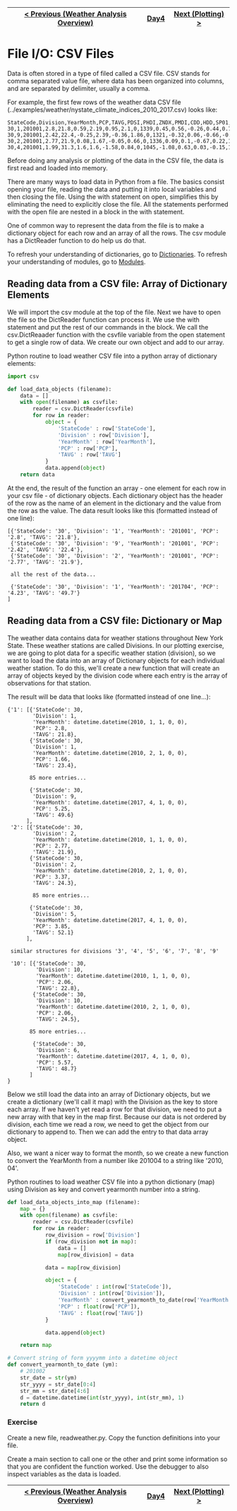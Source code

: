 [< Previous (Weather Analysis Overview)](WeatherAnalysisOverview.md) | [Day4](../README.md)| [Next (Plotting) >](SimplePlotting.md) |
|----|----|----|
# File I/O: CSV Files

Data is often stored in a type of filed called a CSV file. CSV stands for comma separated value file, where data has been organized into columns, and are separated by delimiter, usually a comma.

For example, the first few rows of the weather data CSV file (../examples/weather/nystate_climate_indices_2010_2017.csv) looks like:
```
StateCode,Division,YearMonth,PCP,TAVG,PDSI,PHDI,ZNDX,PMDI,CDD,HDD,SP01,SP02,SP03,SP06,SP09,SP12,SP24,TMIN,TMAX
30,1,201001,2.8,21.8,0.59,2.19,0.95,2.1,0,1339,0.45,0.56,-0.26,0.44,0.75,0.41,1.01,14.5,29.2
30,9,201001,2.42,22.4,-0.25,2.39,-0.36,1.86,0,1321,-0.32,0.06,-0.66,-0.08,0.51,0.51,1.52,16,28.8
30,2,201001,2.77,21.9,0.08,1.67,-0.05,0.66,0,1336,0.09,0.1,-0.67,0.22,1.1,0.5,1.07,14.2,29.5
30,4,201001,1.99,31.3,1.6,1.6,-1.58,0.84,0,1045,-1.08,0.63,0.03,-0.15,1.1,0.47,0.84,24.2,38.3

```

Before doing any analysis or plotting of the data in the CSV file, the data is first read and loaded into memory.

There are many ways to load data in Python from a file. The basics consist opening your file, reading the data and putting it into local variables and then closing the file. Using the with statement on open, simplifies this by eliminating the need to explicitly close the file. All the statements performed with the open file are nested in a block in the with statement.

One of common way to represent the data from the file is to make a dictionary object for each row and an array of all the rows. The csv module has a DictReader function to do help us do that. 

To refresh your understanding of dictionaries, go to [Dictionaries](../Day2/Dictionaries.md).
To refresh your understanding of modules, go to [Modules](../Day3/Modules.md).

## Reading data from a CSV file: Array of Dictionary Elements

We will import the csv module at the top of the file. Next we have to open the file so the DictReader function can process it. We use the with statement and put the rest of our commands in the block. We call the csv.DictReaader function with the csvfile variable from the open statement to get a single row of data. We create our own object and add to our array.

Python routine to load weather CSV file into a python array of dictionary elements:
```python
import csv

def load_data_objects (filename):
    data = []
    with open(filename) as csvfile:
        reader = csv.DictReader(csvfile)
        for row in reader:
            object = {
                'StateCode' : row['StateCode'],
                'Division' : row['Division'],
                'YearMonth' : row['YearMonth'],
                'PCP' : row['PCP'],
                'TAVG' : row['TAVG']
            }
            data.append(object)
    return data
```

At the end, the result of the function an array - one element for each row in your csv file - of dictionary objects. Each dictionary object has the header of the row as the name of an element in the dictionary and the value from the row as the value. The data result looks like this (formatted instead of one line):

```
[{'StateCode': '30', 'Division': '1', 'YearMonth': '201001', 'PCP': '2.8', 'TAVG': '21.8'}, 
 {'StateCode': '30', 'Division': '9', 'YearMonth': '201001', 'PCP': '2.42', 'TAVG': '22.4'}, 
 {'StateCode': '30', 'Division': '2', 'YearMonth': '201001', 'PCP': '2.77', 'TAVG': '21.9'}, 
 
 all the rest of the data...
 
 {'StateCode': '30', 'Division': '1', 'YearMonth': '201704', 'PCP': '4.23', 'TAVG': '49.7'}
]

```

## Reading data from a CSV file: Dictionary or Map

The weather data contains data for weather stations throughout New York State. These weather stations are called Divisions. In our plotting exercise, we are going to plot data for a specific weather station (division), so we want to load the data into an array of Dictionary objects for each individual weather station. To do this, we'll create a new function that will create an array of objects keyed by the division code where each entry is the array of observations for that station.

The result will be data that looks like (formatted instead of one line...):
```
{'1': [{'StateCode': 30, 
        'Division': 1, 
        'YearMonth': datetime.datetime(2010, 1, 1, 0, 0), 
        'PCP': 2.8, 
        'TAVG': 21.8}, 
       {'StateCode': 30, 
        'Division': 1,
        'YearMonth': datetime.datetime(2010, 2, 1, 0, 0), 
        'PCP': 1.66, 
        'TAVG': 23.4}, 
       
       85 more entries...
        
       {'StateCode': 30, 
        'Division': 9, 
        'YearMonth': datetime.datetime(2017, 4, 1, 0, 0), 
        'PCP': 5.25, 
        'TAVG': 49.6}
      ], 
 '2': [{'StateCode': 30, 
        'Division': 2, 
        'YearMonth': datetime.datetime(2010, 1, 1, 0, 0), 
        'PCP': 2.77, 
        'TAVG': 21.9}, 
       {'StateCode': 30, 
        'Division': 2, 
        'YearMonth': datetime.datetime(2010, 2, 1, 0, 0), 
        'PCP': 3.37, 
        'TAVG': 24.3}, 
        
        85 more entries...
           
       {'StateCode': 30, 
        'Division': 5, 
        'YearMonth': datetime.datetime(2017, 4, 1, 0, 0), 
        'PCP': 3.85, 
        'TAVG': 52.1}
      ], 
      
 similar structures for divisions '3', '4', '5', '6', '7', '8', '9'
 
 '10': [{'StateCode': 30, 
         'Division': 10, 
         'YearMonth': datetime.datetime(2010, 1, 1, 0, 0), 
         'PCP': 2.06, 
         'TAVG': 22.8}, 
        {'StateCode': 30, 
         'Division': 10, 
         'YearMonth': datetime.datetime(2010, 2, 1, 0, 0), 
         'PCP': 2.06, 
         'TAVG': 24.5}, 
       
       85 more entries...
        
        {'StateCode': 30, 
         'Division': 6, 
         'YearMonth': datetime.datetime(2017, 4, 1, 0, 0), 
         'PCP': 5.57, 
         'TAVG': 48.7}
       ]
}
```

Below we still load the data into an array of Dictionary objects, but we create a dictionary (we'll call it map) with the Division as the key to store each array. If we haven't yet read a row for that division, we need to put a new array with that key in the map first. Because our data is not ordered by division, each time we read a row, we need to get the object from our dictionary to append to. Then we can add the entry to that data array object. 

Also, we want a nicer way to format the month, so we create a new function to convert the YearMonth from a number like 201004 to a string like '2010, 04'.

Python routines to load weather CSV file into a python dictionary (map) using Division as key and convert yearmonth number into a string.

```python
def load_data_objects_into_map (filename):
    map = {}
    with open(filename) as csvfile:
        reader = csv.DictReader(csvfile)
        for row in reader:
            row_division = row['Division']
            if (row_division not in map):
                data = []
                map[row_division] = data

            data = map[row_division]

            object = {
                'StateCode' : int(row['StateCode']),
                'Division' : int(row['Division']),
                'YearMonth' : convert_yearmonth_to_date(row['YearMonth']),
                'PCP' : float(row['PCP']),
                'TAVG' : float(row['TAVG'])
            }

            data.append(object)

    return map

# Convert string of form yyyymm into a datetime object
def convert_yearmonth_to_date (ym):
    # 201002
    str_date = str(ym)
    str_yyyy = str_date[0:4]
    str_mm = str_date[4:6]
    d = datetime.datetime(int(str_yyyy), int(str_mm), 1)
    return d
```

### Exercise

Create a new file, readweather.py. Copy the function definitions into your file.

Create a main section to call one or the other and print some information so that you are confident the function worked. Use the debugger to also inspect variables as the data is loaded.


[< Previous (Weather Analysis Overview)](WeatherAnalysisOverview.md) | [Day4](../README.md)| [Next (Plotting) >](SimplePlotting.md) |
|----|----|----|
